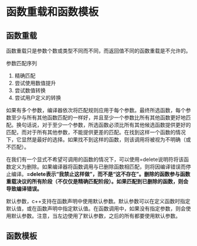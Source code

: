 # 函数重载和函数模板

## 函数重载

函数重载只是参数个数或类型不同而不同，而返回值不同的函数重载是不允许的。

参数匹配序列
1. 精确匹配
2. 尝试使用数值提升
3. 尝试数值转换
4. 尝试用户定义的转换

如果有多个参数，编译器依次将匹配规则应用于每个参数。最终所选函数，每个参数至少与所有其他函数匹配的一样好，并且至少一个参数比所有其他函数更好地匹配。换句话说，对于至少一个参数，所选函数必须比所有其他候选函数提供更好的匹配，而对于所有其他参数，不能提供更差的匹配。在找到这样一个函数的情况下，它显然是最好的选择。如果找不到这样的函数，则该调用将被视为不明确（或不匹配）。

在我们有一个显式不希望可调用的函数的情况下，可以使用=delete说明符将该函数定义为删除。如果编译器将函数调用与已删除函数相匹配，则将因编译错误而停止编译。**=delete表示“我禁止这样做”，而不是“这不存在”。删除的函数参与函数重载决议的所有阶段（不仅仅是精确匹配阶段）。如果匹配到已删除的函数，则会导致编译错误。**

默认参数，c++支持在函数声明中使用默认参数。默认参数可以在定义函数时指定默认值，或在函数声明中指定默认值。在函数调用中，如果没有指定参数，则会使用默认参数。注意，当左边使用了默认参数，之后的所有都要使用默认参数。

## 函数模板

